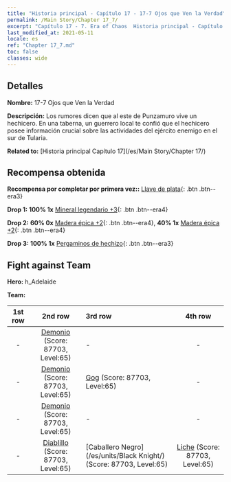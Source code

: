 ```yaml
---
title: "Historia principal - Capítulo 17 - 17-7 Ojos que Ven la Verdad"
permalink: /Main Story/Chapter 17_7/
excerpt: "Capítulo 17 - 7. Era of Chaos  Historia principal - Capítulo 17_7. 17-7 Ojos que Ven la Verdad"
last_modified_at: 2021-05-11
locale: es
ref: "Chapter 17_7.md"
toc: false
classes: wide
---
```


## Detalles

 **Nombre:** 17-7 Ojos que Ven la Verdad

 **Descripción:** Los rumores dicen que al este de Punzamuro vive un hechicero. En una taberna, un guerrero local te confió que el hechicero posee información crucial sobre las actividades del ejército enemigo en el sur de Tularia.

 **Related to:** [Historia principal Capítulo 17](/es/Main Story/Chapter 17/)

## Recompensa obtenida

 **Recompensa por completar por primera vez::** [Llave de plata](/ItemsES/con_693/){: .btn .btn--era3}

 **Drop 1:** **100% 1x** [Mineral legendario +3](/ItemsES/mat_54/){: .btn .btn--era4}

 **Drop 2:** **60% 0x** [Madera épica +2](/ItemsES/mat_48/){: .btn .btn--era4}, **40% 1x** [Madera épica +2](/ItemsES/mat_48/){: .btn .btn--era4}

 **Drop 3:** **100% 1x** [Pergaminos de hechizo](/ItemsES/con_694/){: .btn .btn--era3}


## Fight against Team
 **Hero:** h_Adelaide

 **Team:**


  | 1st row | 2nd row | 3rd row | 4th row |
  |:----:|:----:|:----|:----:|
  | - | [Demonio](/es/units/Demon/) (Score: 87703, Level:65)  | - | - |
  | - | [Demonio](/es/units/Demon/) (Score: 87703, Level:65)  | [Gog](/es/units/Gog/) (Score: 87703, Level:65)  | - |
  | - | [Demonio](/es/units/Demon/) (Score: 87703, Level:65)  | - | - |
  | - | [Diablillo](/es/units/Imp/) (Score: 87703, Level:65)  | [Caballero Negro](/es/units/Black Knight/) (Score: 87703, Level:65)  | [Liche](/es/units/Lich/) (Score: 87703, Level:65)  |


